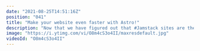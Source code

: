 ```yaml
---
date: "2021-08-25T14:51:16Z"
position: "041"
title: "Make your website even faster with Astro!"
description: "Now that we have figured out that #Jamstack sites are the fastest out there, the JavaScript bundles they ship have become the bottleneck. JavaScript bundles need to be downloaded, parsed and executed by the browser. Lot's of people now who have phablets and loading a regular React or Vue app is actually slow due to the JavaScript they output.\n\nWhat if you could build a website with your favourite framework but choose exactly which bits of JavaScript end up on the client?\n\nEnter Astro.\n\nWith the ability to choose what JavaScript the user has to load and when, Astro is paving a new way of web development. In my opinion this is the future.\n\nCheck out my code here: https://github.com/timbenniks/astro-vue\n\nI used Astro, Vue, React, Prismic and Tailwind for the demo.\n\nhttps://astro.build\n\nFollow me here:\nWebsite: https://timbenniks.dev\nTwitter: https://twitter.com/timbenniks\nGithub: https://github.com/timbenniks"
image: "https://i.ytimg.com/vi/O8m4cS3o4II/maxresdefault.jpg"
videoId: "O8m4cS3o4II"
---
```


